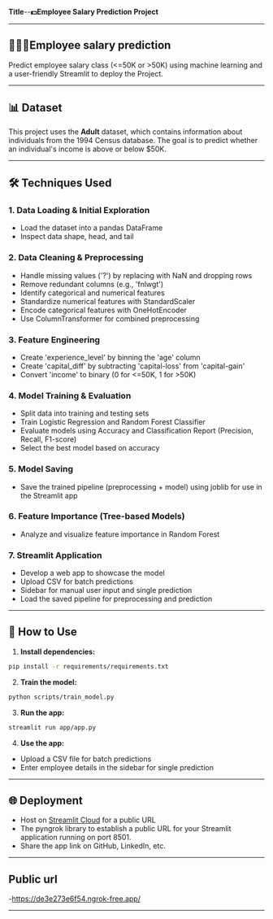
**Title**--**💵Employee Salary Prediction Project**


---
## 👨🏼‍💻Employee salary prediction
Predict employee salary class (<=50K or >50K) using machine learning and a user-friendly Streamlit to deploy the Project.

---

## 📊 Dataset

This project uses the **Adult** dataset, which contains information about individuals from the 1994 Census database. The goal is to predict whether an individual's income is above or below $50K.

---

## 🛠️ Techniques Used

### 1. Data Loading & Initial Exploration
- Load the dataset into a pandas DataFrame
- Inspect data shape, head, and tail

### 2. Data Cleaning & Preprocessing
- Handle missing values ('?') by replacing with NaN and dropping rows
- Remove redundant columns (e.g., 'fnlwgt')
- Identify categorical and numerical features
- Standardize numerical features with StandardScaler
- Encode categorical features with OneHotEncoder
- Use ColumnTransformer for combined preprocessing

### 3. Feature Engineering
- Create 'experience_level' by binning the 'age' column
- Create 'capital_diff' by subtracting 'capital-loss' from 'capital-gain'
- Convert 'income' to binary (0 for <=50K, 1 for >50K)

### 4. Model Training & Evaluation
- Split data into training and testing sets
- Train Logistic Regression and Random Forest Classifier
- Evaluate models using Accuracy and Classification Report (Precision, Recall, F1-score)
- Select the best model based on accuracy

### 5. Model Saving
- Save the trained pipeline (preprocessing + model) using joblib for use in the Streamlit app

### 6. Feature Importance (Tree-based Models)
- Analyze and visualize feature importance in Random Forest

### 7. Streamlit Application
- Develop a web app to showcase the model
- Upload CSV for batch predictions
- Sidebar for manual user input and single prediction
- Load the saved pipeline for preprocessing and prediction

---

## 🚀 How to Use

1. **Install dependencies:**
```bash
pip install -r requirements/requirements.txt
```
2. **Train the model:**
```bash
python scripts/train_model.py
```
3. **Run the app:**
```bash
streamlit run app/app.py
```
4. **Use the app:**
- Upload a CSV file for batch predictions
- Enter employee details in the sidebar for single prediction

---

## 🌐 Deployment

- Host on [Streamlit Cloud](https://streamlit.io/cloud) for a public URL
- The pyngrok library to establish a public URL for your Streamlit application running on port 8501.
- Share the app link on GitHub, LinkedIn, etc.

---

## Public url

-https://de3e273e6f54.ngrok-free.app/

----
